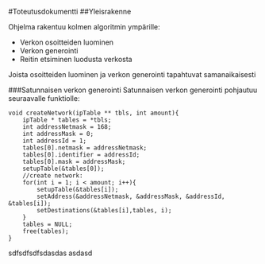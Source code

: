 #Toteutusdokumentti
##Yleisrakenne

Ohjelma rakentuu kolmen algoritmin ympärille:
* Verkon osoitteiden luominen
* Verkon generointi
* Reitin etsiminen luodusta verkosta

Joista osoitteiden luominen ja verkon generointi tapahtuvat samanaikaisesti

###Satunnaisen verkon generointi
Satunnaisen verkon generointi pohjautuu seuraavalle funktiolle:
```
void createNetwork(ipTable ** tbls, int amount){
    ipTable * tables = *tbls;
    int addressNetmask = 168;
    int addressMask = 0;
    int addressId = 1;
    tables[0].netmask = addressNetmask;
    tables[0].identifier = addressId;
    tables[0].mask = addressMask;
    setupTable(&tables[0]);
    //create network:
    for(int i = 1; i < amount; i++){
        setupTable(&tables[i]);
        setAddress(&addressNetmask, &addressMask, &addressId, &tables[i]);
        setDestinations(&tables[i],tables, i);
    }
    tables = NULL;
    free(tables);
}
```
sdfsdfsdfsdasdas
asdasd







